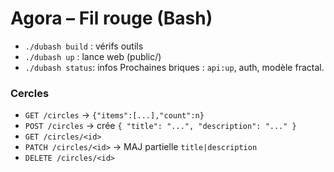 # Agora – Fil rouge (Bash)
- `./dubash build` : vérifs outils
- `./dubash up`    : lance web (public/)
- `./dubash status`: infos
Prochaines briques : `api:up`, auth, modèle fractal.

### Cercles
- `GET /circles` → `{"items":[...],"count":n}`
- `POST /circles` → crée `{ "title": "...", "description": "..." }`
- `GET /circles/<id>`
- `PATCH /circles/<id>` → MAJ partielle `title|description`
- `DELETE /circles/<id>`
